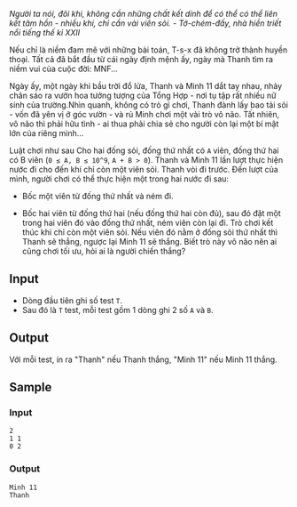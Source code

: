 *Người ta nói, đôi khi, không cần những chất kết dính để có thể có thể liên kết tâm hồn - nhiều khi, chỉ cần vài viên sỏi. - Tớ-chém-đấy, nhà hiền triết nổi tiếng thế kỉ XXII*

Nếu chỉ là niềm đam mê với những bài toán, T-s-x đã không trở thành huyền thoại. Tất cả đã bắt đầu từ cái ngày định mệnh ấy, ngày mà Thanh tìm ra niềm vui của cuộc đời: MNF...

Ngày ấy, một ngày khi bầu trời đổ lửa, Thanh và Minh 11 dắt tay nhau, nhảy chân sáo ra vườn hoa tưởng tượng của Tổng Hợp - nơi tụ tập rất nhiều nữ sinh của trường.Nhìn quanh, không có trò gì chơi, Thanh đành lấy bao tải sỏi - vốn đã yên vị ở góc vườn - và rủ Minh chơi một vài trò vô não. Tất nhiên, vô não thì phải hữu tình - ai thua phải chia sẻ cho người còn lại một bí mật lớn của riêng mình...

Luật chơi như sau Cho hai đống sỏi, đống thứ nhất có `A` viên, đống thứ hai có B viên (`0 ≤ A, B ≤ 10^9`, `A + B > 0`). Thanh và Minh 11 lần lượt thực hiện nước đi cho đến khi chỉ còn một viên sỏi. Thanh vòi  đi trước. Đến lượt của mình, người chơi có thể thực hiện một trong hai nước đi sau:

- Bốc một viên từ đống thứ nhất và ném đi.

- Bốc hai viên từ đống thứ hai (nếu đống thứ hai còn đủ), sau đó đặt một trong hai viên đó vào đống thứ nhất, ném viên còn lại đi. Trò chơi kết thúc khi chỉ còn một viên sỏi. Nếu viên đó nằm ở đống sỏi thứ nhất thì Thanh sẽ thắng, ngược lại Minh 11 sẽ thắng. Biết trò này vô não nên ai cũng chơi tối ưu, hỏi ai là người chiến thắng?

## Input

- Dòng đầu tiên ghi số test `T`. 
- Sau đó là `T` test, mỗi test gồm 1 dòng ghi 2 số `A` và `B`.

## Output

Với mỗi test, in ra "Thanh" nếu Thanh thắng, "Minh 11" nếu Minh 11 thắng.

## Sample

### Input
```
2
1 1
0 2
``` 

### Output
```
Minh 11
Thanh
```
